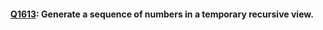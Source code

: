 #### [Q1613](https://github.com/irenejiazhou/sql_manual/blob/main/procedures_recursive_views/leetcode_Q1613_recursive_view.sql): Generate a sequence of numbers in a temporary recursive view.


